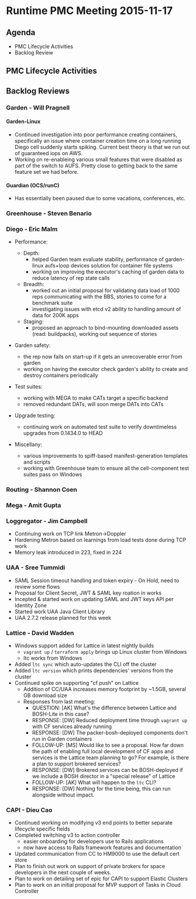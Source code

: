 # Runtime PMC Meeting 2015-11-17

## Agenda
* PMC Lifecycle Activities
* Backlog Review

## PMC Lifecycle Activities

## Backlog Reviews

### Garden - Will Pragnell

#### Garden-Linux

- Continued investigation into poor performance creating containers, specifically an issue where container creation time on a long running Diego cell suddenly starts spiking. Current best theory is that we run out of guaranteed iops on AWS.
- Working on re-enableing various small features that were disabled as part of the switch to AUFS. Pretty close to getting back to the same feature set we had before.

#### Guardian (OCS/runC)

- Has essentially been paused due to some vacations, conferences, etc.

### Greenhouse - Steven Benario

### Diego - Eric Malm

- Performance:
	- Depth:
		- helped Garden team evaluate stability, performance of garden-linux aufs+loop devices solution for container file systems
		- working on improving the executor's caching of garden data to reduce latency of rep state calls
	- Breadth:
		- worked out an initial proposal for validating data load of 1000 reps communicating with the BBS, stories to come for a benchmark suite
		- investigating issues with etcd v2 ability to handling amount of data for 200K apps
	- Staging:
		- proposed an approach to bind-mounting downloaded assets (read: buildpacks), working out sequence of stories

- Garden safety:
	- the rep now fails on start-up if it gets an unrecoverable error from garden
	- working on having the executor check garden's ability to create and destroy containers periodically

- Test suites:
	- working with MEGA to make CATs target a specific backend
	- removed redundant DATs, will soon merge DATs into CATs

- Upgrade testing:
	- continuing work on automated test suite to verify downtimeless upgrades from 0.1434.0 to HEAD

- Miscellany:
	- various improvements to spiff-based manifest-generation templates and scripts
	- working with Greenhouse team to ensure all the cell-component test suites pass on Windows


### Routing - Shannon Coen

### Mega - Amit Gupta

### Loggregator - Jim Campbell

- Continuing work on TCP link Metron->Doppler
- Hardening Metron based on learnings from load tests done during TCP work
- Memory leak introduced in 223, fixed in 224

### UAA - Sree Tummidi

- SAML Session timeout handling and token expiry - On Hold, need to review some flows
- Proposal for Client Secret, JWT & SAML key roation in works
- Incepted & started work on updating SAML and JWT keys API per Identity Zone
- Started work UAA Java Client Library
- UAA 2.7.2 release planned for this week


### Lattice - David Wadden
- Windows support added for Lattice in latest nightly builds
  - `vagrant up` / `terraform apply` brings up Linux cluster from Windows
  - ltc works from Windows
- Added `ltc sync` which auto-updates the CLI off the cluster
- Added `ltc version` which prints dependencies' versions from the cluster 
- Continued spike on supporting "cf push" on Lattice 
  - Addition of CC/UAA increases memory footprint by ~1.5GB, several GB download size
  - Responses from last meeting:
	- QUESTION: [AK] What's the difference between Lattice and BOSH-Lite in this case?
	- RESPONSE: [DW] Reduced deployment time through `vagrant up` with CF services already running
	- RESPONSE: [DW] The packer-bosh-deployed components don't run in Garden containers
	- FOLLOW-UP: [MS] Would like to see a proposal. How far down the path of enabling full local development of CF apps and services is the Lattice team planning to go?  For example, is there a plan to support brokered services?
	- RESPONSE: [DW] Brokered services can be BOSH-deployed if we include a BOSH director in a "special release" of Lattice
	- FOLLOW-UP: [AK] What will happen to the `ltc` CLI?
	- RESPONSE: [DW] Nothing for the time being, this can run alongside without impact.



### CAPI - Dieu Cao

- Continued working on modifying v3 end points to better separate lifecycle specific fields
- Completed switching v3 to action controller
	- easier onboarding for developers use to Rails applications
 	- now have access to Rails framework features and documentation
- Updated communication from CC to HM9000 to use the default cert store
- Plan to finish out work on support of private brokers for space developers in the next couple of weeks.
- Plan to work on detailing set of epic for CAPI to support Elastic Clusters
- Plan to work on an initial proposal for MVP support of Tasks in Cloud Controller
